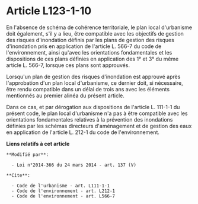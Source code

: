 # Article L123-1-10

En l'absence de schéma de cohérence territoriale, le plan local d'urbanisme doit également, s'il y a lieu, être compatible
avec les objectifs de gestion des risques d'inondation définis par les plans de gestion des risques d'inondation pris en
application de l'article L. 566-7 du code de l'environnement, ainsi qu'avec les orientations fondamentales et les
dispositions de ces plans définies en application des 1° et 3° du même article L. 566-7, lorsque ces plans sont approuvés. 

Lorsqu'un plan de gestion des risques d'inondation est approuvé après l'approbation d'un plan local d'urbanisme, ce dernier
doit, si nécessaire, être rendu compatible dans un délai de trois ans avec les éléments mentionnés au premier alinéa du
présent article. 

Dans ce cas, et par dérogation aux dispositions de l'article L. 111-1-1 du présent code, le plan local d'urbanisme n'a pas à
être compatible avec les orientations fondamentales relatives à la prévention des inondations définies par les schémas
directeurs d'aménagement et de gestion des eaux en application de l'article L. 212-1 du code de l'environnement.

**Liens relatifs à cet article**

	**Modifié par**:

	  - Loi n°2014-366 du 24 mars 2014 - art. 137 (V)

	**Cite**:

	  - Code de l'urbanisme - art. L111-1-1
	  - Code de l'environnement - art. L212-1
	  - Code de l'environnement - art. L566-7
